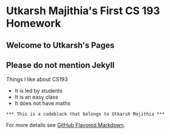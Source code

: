 # Utkarsh Majithia's First CS 193 Homework

## Welcome to Utkarsh's Pages

## Please do not mention Jekyll

Things I like about CS193
- It is led by students
- It is an easy class
- It does not have maths


```
*** This is a codeblock that belongs to Utkarsh Majithia ***

```

For more details see [GitHub Flavored Markdown](https://guides.github.com/features/mastering-markdown/).
